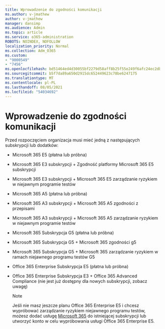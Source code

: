 ```yaml
---
title: Wprowadzenie do zgodności komunikacji
ms.author: v-jmathew
author: v-jmathew
manager: dansimp
ms.audience: Admin
ms.topic: article
ms.service: o365-administration
ROBOTS: NOINDEX, NOFOLLOW
localization_priority: Normal
ms.collection: Adm_O365
ms.custom:
- "9000549"
- "7456"
ms.openlocfilehash: bd51464ed4d30055bf2279d58aff8b25f55e249f6afc24ec2db227a1e9bdfbad
ms.sourcegitcommit: b5f7da89a650d2915dc652449623c78be6247175
ms.translationtype: MT
ms.contentlocale: pl-PL
ms.lasthandoff: 08/05/2021
ms.locfileid: "54034692"
---
```

# <a name="get-started-with-communication-compliance"></a>Wprowadzenie do zgodności komunikacji

Przed rozpoczęciem organizacja musi mieć jedną z następujących subskrypcji lub dodatków:

* Microsoft 365 E5 (płatna lub próbna)
* Microsoft 365 E3 subskrypcji + Zgodność platformy Microsoft 365 E5 subskrypcji
* Microsoft 365 E3 subskrypcji + Microsoft 365 E5 zarządzanie ryzykiem w niejawnym programie testów
* Microsoft 365 A5 (płatna lub próbna)
* Microsoft 365 A3 subskrypcji + Microsoft 365 A5 zgodności z przepisami
* Microsoft 365 A3 subskrypcji + Microsoft 365 A5 zarządzanie ryzykiem w niejawnym programie testów
* Microsoft 365 Subskrypcja G5 (płatna lub próbna)
* Microsoft 365 Subskrypcja G5 + Microsoft 365 zgodności g5
* Microsoft 365 Subskrypcja G5 + Microsoft 365 zarządzanie ryzykiem w ramach niejawnego programu testów G5
* Office 365 Enterprise Subskrypcja E5 (płatna lub próbna)
* Office 365 Enterprise Subskrypcja E3 + Office 365 Advanced Compliance (nie jest już dostępny dla nowych subskrypcji, zobacz uwagę)

    > [!NOTE]
    > Jeśli nie masz jeszcze planu Office 365 Enterprise E5 i chcesz wypróbować zarządzanie ryzykiem niejawnego programu testów, możesz dodać usługę [Microsoft 365](https://go.microsoft.com/fwlink/?linkid=2130508) do istniejącej subskrypcji lub utworzyć konto w celu wypróbowania usługi Office 365 Enterprise E5.
